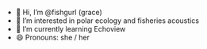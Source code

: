 - 👋 Hi, I’m @fishgurl (grace)
- 👀 I’m interested in polar ecology and fisheries acoustics
- 🌱 I’m currently learning Echoview
- 😄 Pronouns: she / her

<!---
fishgurl/fishgurl is a ✨ special ✨ repository because its `README.md` (this file) appears on your GitHub profile.
You can click the Preview link to take a look at your changes.
--->
